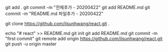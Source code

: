
git add .
git commit -m "전체추가 - 20200422"
git add README.md
git commit -m "README.md 파일추가 - 20200422"


git clone https://github.com/ilsunhwang/react.git .

echo "# react" >> README.md
git init
git add README.md
git commit -m "first commit"
git remote add origin https://github.com/ilsunhwang/react.git
git push -u origin master